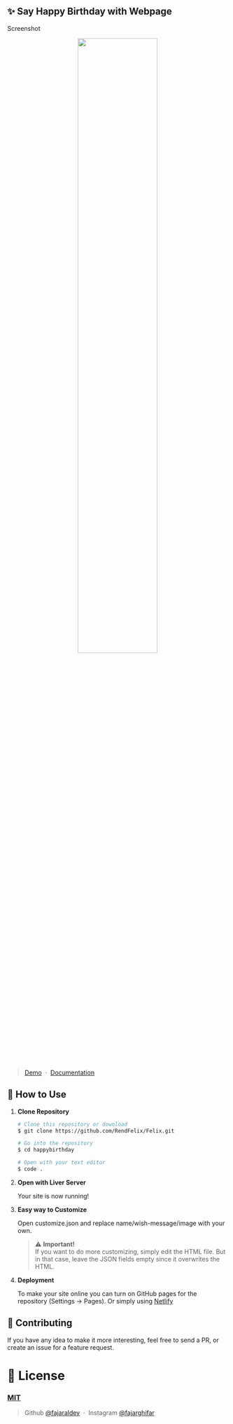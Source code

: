 ## ✨ Say Happy Birthday with Webpage
 Screenshot
<p align="center">
<img src="https://user-images.githubusercontent.com/71541409/164498700-1b44dcbe-7ab8-4f2e-bf48-085597875043.jpg" width="60%" />
</p>

> [Demo](https://FelixEnd.github.io/goodluck/) &nbsp;&middot;&nbsp;
> [Documentation](https://www.fajaraldev.com/2021/04/template-membuat-ucapan-happy-birthday.html)

## 🚀 How to Use

1.  **Clone Repository**

    ```bash
    # Clone this repository or download
    $ git clone https://github.com/RendFelix/Felix.git

    # Go into the repository
    $ cd happybirthday

    # Open with your text editor
    $ code .
    ```
1. **Open with Liver Server**

    Your site is now running!
1. **Easy way to Customize**

    Open customize.json and replace name/wish-message/image with your own.
   > ⚠️ **Important!** <br /> If you want to do more customizing, simply edit the HTML file. But in that case, leave the JSON fields empty since it overwrites the HTML.
1. **Deployment**

    To make your site online you can turn on GitHub pages for the repository (Settings -> Pages). Or simply using [Netlify](https://www.netlify.com/)

## 📝 Contributing

If you have any idea to make it more interesting, feel free to send a PR, or create an issue for a feature request.

# 🤝 License

### [MIT](LICENSE)

> Github [@fajaraldev](https://github.com/RendFelix/Felix.git) &nbsp;&middot;&nbsp;
> Instagram [@fajarghifar](https://instagram.com/fajarghifar)
